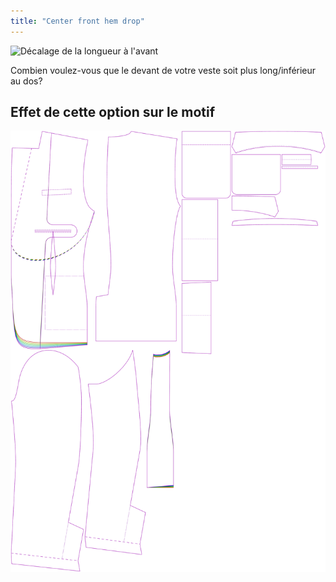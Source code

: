 ```yaml
---
title: "Center front hem drop"
---
```


![Décalage de la longueur à l'avant](centerfronthemdrop.svg)

Combien voulez-vous que le devant de votre veste soit plus long/inférieur au dos?

## Effet de cette option sur le motif

![Cette image montre l'effet de cette option en superposant plusieurs variantes qui ont une valeur différente pour cette option](jaeger_centerfronthemdrop_sample.svg "Effect of this option on the pattern")
